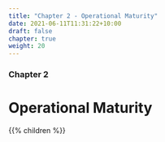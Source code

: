 ```yaml
---
title: "Chapter 2 - Operational Maturity"
date: 2021-06-11T11:31:22+10:00
draft: false
chapter: true
weight: 20
---
```


### Chapter 2
# Operational Maturity

{{% children %}}